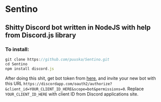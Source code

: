 # Sentino
## Shitty Discord bot written in NodeJS with help from Discord.js library
### To install:
```javascript
git clone https://github.com/puuska/Sentino.git
cd Sentino
npm install discord.js
```
After doing this shit, get bot token from [here](https://discordapp.com/developers/applications/me), and invite your new bot with this URL `https://discordapp.com/oauth2/authorize?&client_id=YOUR_CLIENT_ID_HERE&scope=bot&permissions=0`. Replace `YOUR_CLIENT_ID_HERE` with client ID from Discord applications site.

